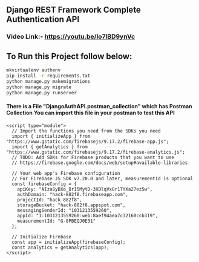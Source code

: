## Django REST Framework Complete Authentication API
### Video Link:- https://youtu.be/lo7lBD9ynVc

## To Run this Project follow below:

```bash
mkvirtualenv authenv
pip install -r requirements.txt
python manage.py makemigrations
python manage.py migrate
python manage.py runserver
```

#### There is a File "DjangoAuthAPI.postman_collection" which has Postman Collection You can import this file in your postman to test this API


```
<script type="module">
  // Import the functions you need from the SDKs you need
  import { initializeApp } from "https://www.gstatic.com/firebasejs/9.17.2/firebase-app.js";
  import { getAnalytics } from "https://www.gstatic.com/firebasejs/9.17.2/firebase-analytics.js";
  // TODO: Add SDKs for Firebase products that you want to use
  // https://firebase.google.com/docs/web/setup#available-libraries

  // Your web app's Firebase configuration
  // For Firebase JS SDK v7.20.0 and later, measurementId is optional
  const firebaseConfig = {
    apiKey: "AIzaSyBXo_BrI5MytD-3XDlqVxGr1TYXa27ez5w",
    authDomain: "hack-882f8.firebaseapp.com",
    projectId: "hack-882f8",
    storageBucket: "hack-882f8.appspot.com",
    messagingSenderId: "1031213559260",
    appId: "1:1031213559260:web:8aef94aea7c32160ccb319",
    measurementId: "G-8PBEQJ0E31"
  };

  // Initialize Firebase
  const app = initializeApp(firebaseConfig);
  const analytics = getAnalytics(app);
</script>
```